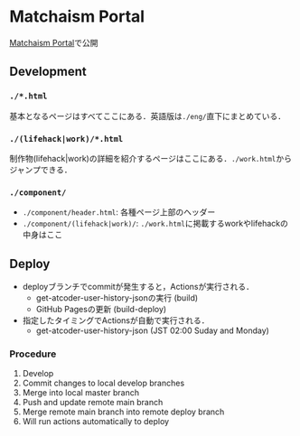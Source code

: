 # Matchaism Portal
[Matchaism Portal](https://portal.matchaism.net/)で公開

## Development
### `./*.html`
基本となるページはすべてここにある．英語版は`./eng/`直下にまとめている．

### `./(lifehack|work)/*.html`
制作物(lifehack|work)の詳細を紹介するページはここにある．`./work.html`からジャンプできる．

### `./component/`
 - `./component/header.html`: 各種ページ上部のヘッダー
 - `./component/(lifehack|work)/`: `./work.html`に掲載するworkやlifehackの中身はここ

## Deploy
 - deployブランチでcommitが発生すると，Actionsが実行される．
   - get-atcoder-user-history-jsonの実行 (build)
   - GitHub Pagesの更新 (build-deploy)
 - 指定したタイミングでActionsが自動で実行される．
   - get-atcoder-user-history-json (JST 02:00 Suday and Monday)

### Procedure
 1. Develop
 2. Commit changes to local develop branches
 3. Merge into local master branch
 4. Push and update remote main branch
 5. Merge remote main branch into remote deploy branch
 6. Will run actions automatically to deploy
